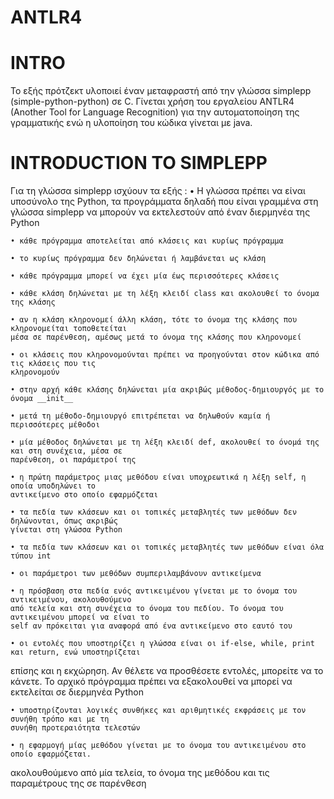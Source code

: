 # ANTLR4
# INTRO
  Το εξής πρότζεκτ υλοποιεί έναν μεταφραστή από την γλώσσα simplepp (simple-python-python) σε C.
Γίνεται χρήση του εργαλείου ANTLR4 (Another Tool for Language Recognition) για την
αυτοματοποίηση της γραμματικής ενώ η υλοποίηση του κώδικα γίνεται με java.
# INTRODUCTION TO SIMPLEPP
  Για τη γλώσσα simplepp ισχύουν τα εξής :
    • Η γλώσσα πρέπει να είναι υποσύνολο της Python, τα προγράμματα δηλαδή που είναι γραμμένα
    στη γλώσσα simplepp να μπορούν να εκτελεστούν από έναν διερμηνέα της Python
    
    • κάθε πρόγραμμα αποτελείται από κλάσεις και κυρίως πρόγραμμα
    
    • το κυρίως πρόγραμμα δεν δηλώνεται ή λαμβάνεται ως κλάση
    
    • κάθε πρόγραμμα μπορεί να έχει μία έως περισσότερες κλάσεις
    
    • κάθε κλάση δηλώνεται με τη λέξη κλειδί class και ακολουθεί το όνομα της κλάσης
    
    • αν η κλάση κληρονομεί άλλη κλάση, τότε το όνομα της κλάσης που κληρονομείται τοποθετείται
    μέσα σε παρένθεση, αμέσως μετά το όνομα της κλάσης που κληρονομεί
    
    • οι κλάσεις που κληρονομούνται πρέπει να προηγούνται στον κώδικα από τις κλάσεις που τις
    κληρονομούν
    
    • στην αρχή κάθε κλάσης δηλώνεται μία ακριβώς μέθοδος-δημιουργός με το όνομα __init__
    
    • μετά τη μέθοδο-δημιουργό επιτρέπεται να δηλωθούν καμία ή περισσότερες μέθοδοι
    
    • μία μέθοδος δηλώνεται με τη λέξη κλειδί def, ακολουθεί το όνομά της και στη συνέχεια, μέσα σε
    παρένθεση, οι παράμετροί της
    
    • η πρώτη παράμετρος μιας μεθόδου είναι υποχρεωτικά η λέξη self, η οποία υποδηλώνει το
    αντικείμενο στο οποίο εφαρμόζεται
    
    • τα πεδία των κλάσεων και οι τοπικές μεταβλητές των μεθόδων δεν δηλώνονται, όπως ακριβώς
    γίνεται στη γλώσσα Python
    
    • τα πεδία των κλάσεων και οι τοπικές μεταβλητές των μεθόδων είναι όλα τύπου int
    
    • οι παράμετροι των μεθόδων συμπεριλαμβάνουν αντικείμενα
    
    • η πρόσβαση στα πεδία ενός αντικειμένου γίνεται με το όνομα του αντικειμένου, ακολουθούμενο
    από τελεία και στη συνέχεια το όνομα του πεδίου. Το όνομα του αντικειμένου μπορεί να είναι το
    self αν πρόκειται για αναφορά από ένα αντικείμενο στο εαυτό του
    
    • οι εντολές που υποστηρίζει η γλώσσα είναι οι if-else, while, print και return, ενώ υποστηρίζεται
  επίσης και η εκχώρηση. Αν θέλετε να προσθέσετε εντολές, μπορείτε να το κάνετε. Το αρχικό
  πρόγραμμα πρέπει να εξακολουθεί να μπορεί να εκτελείται σε διερμηνέα Python
  
    • υποστηρίζονται λογικές συνθήκες και αριθμητικές εκφράσεις με τον συνήθη τρόπο και με τη
    συνήθη προτεραιότητα τελεστών
    
    • η εφαρμογή μίας μεθόδου γίνεται με το όνομα του αντικειμένου στο οποίο εφαρμόζεται.
  ακολουθούμενο από μία τελεία, το όνομα της μεθόδου και τις παραμέτρους της σε παρένθεση
  
